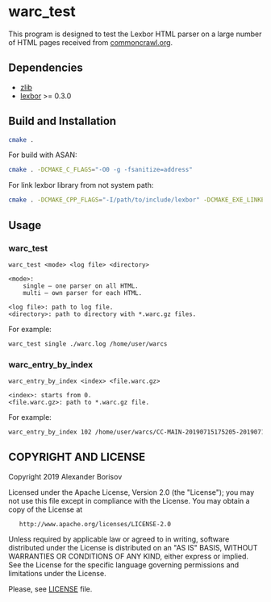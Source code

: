 # warc_test

This program is designed to test the Lexbor HTML parser on a large number of HTML pages received from [commoncrawl.org](https://commoncrawl.org/).


## Dependencies

* [zlib](https://zlib.net/)
* [lexbor](https://github.com/lexbor/lexbor) >= 0.3.0


## Build and Installation

```bash
cmake .
```

For build with ASAN:
```bash
cmake . -DCMAKE_C_FLAGS="-O0 -g -fsanitize=address"
```

For link lexbor library from not system path:
```bash
cmake . -DCMAKE_CPP_FLAGS="-I/path/to/include/lexbor" -DCMAKE_EXE_LINKER_FLAGS="-L/path/to/lexbor/lib"
```


## Usage

### warc_test

```text
warc_test <mode> <log file> <directory>
```

```text
<mode>:
    single — one parser on all HTML.
    multi — own parser for each HTML.

<log file>: path to log file.
<directory>: path to directory with *.warc.gz files.
```

For example:
```bash
warc_test single ./warc.log /home/user/warcs
```

### warc_entry_by_index

```text
warc_entry_by_index <index> <file.warc.gz>
```

```text
<index>: starts from 0.
<file.warc.gz>: path to *.warc.gz file.
```

For example:
```bash
warc_entry_by_index 102 /home/user/warcs/CC-MAIN-20190715175205-20190715201205-00354.warc.gz
```


## COPYRIGHT AND LICENSE

   Copyright 2019 Alexander Borisov

   Licensed under the Apache License, Version 2.0 (the "License");
   you may not use this file except in compliance with the License.
   You may obtain a copy of the License at

       http://www.apache.org/licenses/LICENSE-2.0

   Unless required by applicable law or agreed to in writing, software
   distributed under the License is distributed on an "AS IS" BASIS,
   WITHOUT WARRANTIES OR CONDITIONS OF ANY KIND, either express or implied.
   See the License for the specific language governing permissions and
   limitations under the License.


Please, see [LICENSE](https://github.com/lexbor/warc_test/blob/master/LICENSE) file.
